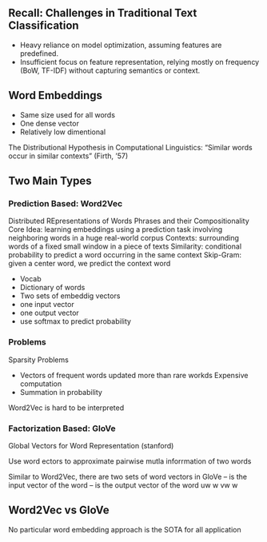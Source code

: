 ## Recall: Challenges in Traditional Text Classification
- Heavy reliance on model optimization, assuming features are predefined.
- Insufficient focus on feature representation, relying mostly on frequency (BoW, TF-IDF) without capturing semantics or context.

## Word Embeddings
- Same size used for all words
- One dense vector
- Relatively low dimentional

The Distributional Hypothesis in Computational Linguistics: “Similar words occur in similar contexts” (Firth, ’57)

## Two Main Types

### Prediction Based: Word2Vec
Distributed REpresentations of Words Phrases and their Compositionality
Core Idea: learning embeddings using a prediction task involving neighboring words in a huge real-world corpus
Contexts: surrounding words of a fixed small window in a piece of texts
Similarity: conditional probability to predict a word occurring in the same context
Skip-Gram: given a center word, we predict the context word

 - Vocab
 - Dictionary of words
 - Two sets of embeddig vectors
 - one input vector
 - one output vector
 - use softmax to predict probability

### Problems
Sparsity Problems
- Vectors of frequent words updated more than rare workds
Expensive computation
- Summation in probability

Word2Vec is hard to be interpreted
### Factorization Based: GloVe
Global Vectors for Word Representation (stanford)

Use word ectors to approximate pairwise mutla inforrmation of two words

Similar to Word2Vec, there are two sets of word vectors in GloVe – is the input vector of the word – is the output vector of the word uw w vw w


## Word2Vec vs GloVe
No particular word embedding approach is the SOTA for all application